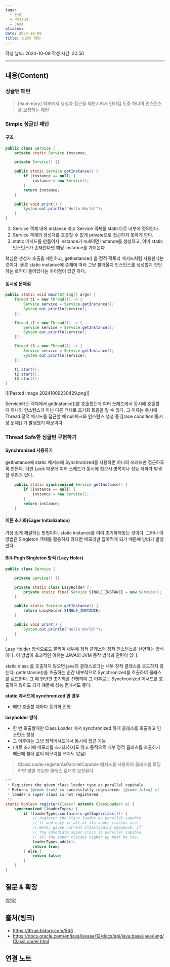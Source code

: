 ```yaml
---
tags:
  - 완성
  - 객체지향
  - JAVA
aliases: 
date: 2024-10-09
title: 싱글턴 패턴
---
```

작성 날짜: 2024-10-09
작성 시간: 22:50


----
## 내용(Content)

### 싱글턴 패턴

>[!summary]
> 외부에서 생성자 접근을 제한시켜서 런타임 도중 하나의 인스턴스를 보장하는 패턴


### Simple 싱글턴 패턴

#### 구조

```java
public class Service {
    private static Service instance;

    private Service() {}

    public static Service getInstance() {
        if (instance == null) {
            instance = new Service();
        }
        return instance;
    }

    public void print() {
        System.out.println("Hello World!");
    }
}
```

1. Service 객체 내에 instance 라고 Service 객체를 static으로 내부에 정의한다.
2. Service 객체의 생성자를 호출할 수 없게 private으로 접근하지 못하게 한다.
3. static 메서드를 만들어서 instance가 null이면 instance를 생성하고, 이미 static 인스턴스가 존재한다면 해당 instance를 가져온다.

핵심은 생성자 호출을 제한하고, getInstance() 을 정적 팩토리 메서드처럼 사용한다는 것이다. 물론 static instance에 존재에 따라 그냥 불러올지 인스턴스를 생성할지 판단하는 로직이 들어있다는 차이점이 있긴 하다.

#### 동시성 문제점

```java
public static void main(String[] args) {
	Thread t1 = new Thread(() -> {
		Service service = Service.getInstance();
		System.out.println(service);
	});

	Thread t2 = new Thread(() -> {
		Service service = Service.getInstance();
		System.out.println(service);
	});

	Thread t3 = new Thread(() -> {
		Service service = Service.getInstance();
		System.out.println(service);
	});

	t1.start();
	t2.start();
	t3.start();
}
```

![[Pasted image 20241009230429.png]]

Service라는 객체에서 getInstance()를 호출했는데 여러 쓰레드에서 동시에 호출할 때 하나의 인스턴스가 아닌 다른 객체로 초기화 됬음을 알 수 있다. 그 이유는 동시에 Thread 정적 메서드를 접근할 때 null체크와 인스턴스 생성 중 [[race condition|동시성 문제]] 가 발생했기 때문이다.

### Thread Safe한 싱글턴 구현하기

#### Synchronized 사용하기

getInstance에 static 메서드에 Synchronized를 사용하면 하나의 쓰레드만 접근하도록 만든다. 다만 Lock 때문에 여러 스레드가 동시에 접근시 병목이나 성능 저하가 발생할 우려가 있다.

```java
    public static synchronized Service getInstance() {
        if (instance == null) {
            instance = new Service();
        }
        return instance;
    }
```

#### 이른 초기화(Eager Initialization)

가장 쉽게 해결하는 방법이다. static instance를 미리 초기화해놓는 것이다. 그러나 이 방법은 Singleton 객체를 활용하지 않으면 메모리만 잡아먹게 되기 때문에 낭비가 발생한다.

#### Bill-Pugh Singleton 방식 (Lazy Holer)

```java
public class Service {

    private Service() {}

    private static class LazyHolder {
        private static final Service SINGLE_INSTANCE = new Service();
    }

    public static Service getInstance() {
        return LazyHolder.SINGLE_INSTANCE;
    }

    public void print() {
        System.out.println("Hello World!");
    }
}
```

Lazy Holder 방식으로도 불리며 내부에 정적 클래스와 정적 인스턴스를 선언하는 방식이다. 이 방법이 효과적인 이유는 JAVA의 JVM 동작 방식과 관련이 있다.

static class 를 호출하지 않으면 java의 클래스로더는 내부 정적 클래스를 로드하지 않는다. getInstance()를 호출하는 순간 내부적으로  Synchronized를 호출하여 클래스를 로드한다. 그 때 한번만 초기화를 진행하며 그 이후로는 Synchronized 메서드를 호출하지 않아도 되기 떄문에 성능 면에서도 좋다.

**static 메서드에 synchronized 한 경우**
- 매번 호출할 때마다 동기화 진행

**lazyholder 방식**
- 한 번 호출할때만 Class Loader 에서 synchronized 하게 클래스를 호출하고 인스턴스 생성
- 그 이후에는 그냥 정적메서드에서 동시에 접근 가능
- (따로 초기에 메모리를 초기화하지도 않고 동적으로 내부 정적 클래스를 호출하기 때문에 쓸데 없이 메모리를 쓰지도 않음)


> ClassLoader.registerAsParallelCapable 메서드를 사용하여 클래스를 로딩하면 병렬 가능한 클래스 로더가 보장된다


```java
/**
 * Registers the given class loader type as parallel capabale.
 * Returns {@code true} is successfully registered; {@code false} if
 * loader's super class is not registered.
 */
static boolean register(Class<? extends ClassLoader> c) {
    synchronized (loaderTypes) {
        if (loaderTypes.contains(c.getSuperclass())) {
            // register the class loader as parallel capable
            // if and only if all of its super classes are.
            // Note: given current classloading sequence, if
            // the immediate super class is parallel capable,
            // all the super classes higher up must be too.
            loaderTypes.add(c);
            return true;
        } else {
            return false;
        }
    }
}
```



## 질문 & 확장

(없음)

## 출처(링크)

- https://ittrue.tistory.com/563
- https://docs.oracle.com/en/java/javase/12/docs/api/java.base/java/lang/ClassLoader.html

## 연결 노트

